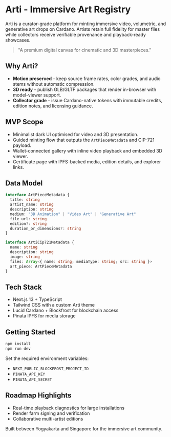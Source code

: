 ﻿# Arti - Immersive Art Registry

Arti is a curator-grade platform for minting immersive video, volumetric, and generative art drops on Cardano. Artists retain full fidelity for master files while collectors receive verifiable provenance and playback-ready showcases.

> "A premium digital canvas for cinematic and 3D masterpieces."

## Why Arti?
- **Motion preserved** - keep source frame rates, color grades, and audio stems without automatic compression.
- **3D ready** - publish GLB/GLTF packages that render in-browser with model-viewer support.
- **Collector grade** - issue Cardano-native tokens with immutable credits, edition notes, and licensing guidance.

## MVP Scope
- Minimalist dark UI optimised for video and 3D presentation.
- Guided minting flow that outputs the `ArtPieceMetadata` and CIP-721 payload.
- Wallet-connected gallery with inline video playback and embedded 3D viewer.
- Certificate page with IPFS-backed media, edition details, and explorer links.

## Data Model
```ts
interface ArtPieceMetadata {
  title: string
  artist_name: string
  description: string
  medium: "3D Animation" | "Video Art" | "Generative Art"
  file_url: string
  edition?: string
  duration_or_dimensions?: string
}

interface ArtiCip721Metadata {
  name: string
  description: string
  image: string
  files: Array<{ name: string; mediaType: string; src: string }>
  art_piece: ArtPieceMetadata
}
```

## Tech Stack
- Next.js 13 + TypeScript
- Tailwind CSS with a custom Arti theme
- Lucid Cardano + Blockfrost for blockchain access
- Pinata IPFS for media storage

## Getting Started
```bash
npm install
npm run dev
```
Set the required environment variables:
- `NEXT_PUBLIC_BLOCKFROST_PROJECT_ID`
- `PINATA_API_KEY`
- `PINATA_API_SECRET`

## Roadmap Highlights
- Real-time playback diagnostics for large installations
- Render farm signing and verification
- Collaborative multi-artist editions

Built between Yogyakarta and Singapore for the immersive art community.